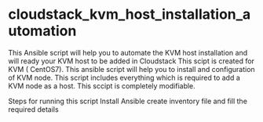 # cloudstack_kvm_host_installation_automation
This Ansible script will help you to automate the KVM host installation and will ready your KVM host to be added in Cloudstack
This scipt is created for KVM ( CentOS7).
This ansible script will help you to install and configuration of KVM node. This script includes everything which is required 
to add a KVM node as a host. This sccipt is completely modifiable. 

Steps for running this script
Install Ansible
create inventory file and fill the required details 
